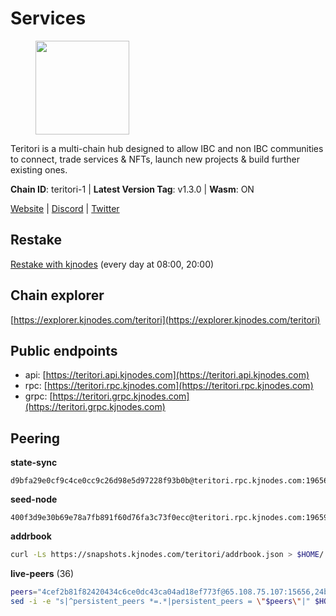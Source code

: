# Services

<figure><img src="https://raw.githubusercontent.com/kj89/testnet_manuals/main/pingpub/logos/teritori.png" width="150" alt=""><figcaption></figcaption></figure>

Teritori is a multi-chain hub designed to allow IBC and non IBC communities  to connect, trade services & NFTs, launch new projects & build further existing ones.

**Chain ID**: teritori-1 | **Latest Version Tag**: v1.3.0 | **Wasm**: ON

[Website](https://teritori.com) | [Discord](https://discord.gg/teritori) | [Twitter](https://twitter.com/TeritoriNetwork)

## Restake

[Restake with kjnodes](https://restake.app/teritori/torivaloper184ln03hkpt75uhrrr26f66kvcqvf4yn4nc2xjm) (every day at 08:00, 20:00)
## Chain explorer
[https://explorer.kjnodes.com/teritori](https://explorer.kjnodes.com/teritori)

## Public endpoints

* api: [https://teritori.api.kjnodes.com](https://teritori.api.kjnodes.com)
* rpc: [https://teritori.rpc.kjnodes.com](https://teritori.rpc.kjnodes.com)
* grpc: [https://teritori.grpc.kjnodes.com](https://teritori.grpc.kjnodes.com)

## Peering

**state-sync**

```text
d9bfa29e0cf9c4ce0cc9c26d98e5d97228f93b0b@teritori.rpc.kjnodes.com:19656
```

**seed-node**

```text
400f3d9e30b69e78a7fb891f60d76fa3c73f0ecc@teritori.rpc.kjnodes.com:19659
```

**addrbook**
```bash
curl -Ls https://snapshots.kjnodes.com/teritori/addrbook.json > $HOME/.teritorid/config/addrbook.json
```

**live-peers** (36)
```bash
peers="4cef2b81f82420434c6ce0dc43ca04ad18ef773f@65.108.75.107:15656,24b28cf013e6d7b5b88b6dba2701c5ddd2dd5ee1@65.109.58.225:28656,88a407d4749e1ccbb630f98ca44f304744d97864@38.242.141.168:26656,3178ac8fffd269325500c95679d58d5e8ec61746@198.244.213.94:22956,c6f9573f0b5b7f986ec121e584465f2c6cd53de3@51.159.0.207:36656,920f32f409bbb18b641cdc9513545e2e016c2c62@142.132.203.60:26656,d9bfa29e0cf9c4ce0cc9c26d98e5d97228f93b0b@65.109.88.38:19656,0e189bbc6db606a14950a0e59641b798a255c3c8@65.109.37.154:3000,ec4126b26336cd61b335345df4ff2a3fbb79338a@65.109.92.240:20026,a25a3a218a699e71e2a64edaa45f457dfd8507ba@65.21.148.206:26656,2f93424bd346b857bd5164eaac0b2bfd5fd644c0@144.91.127.252:26656,48980875839186e08e12ebf0d9a2803b45206833@65.109.92.241:38026,0b27217386756577e1eadf00c4169dc8f041e522@51.210.7.219:26656,856c165de82fbd0489df9ec6ffaa0958c620e073@198.244.179.127:26656,46b7ae20e3cc4264076a91c3601f3894a021a80d@65.108.6.45:36656,526d8c7c44f59be9a39d7463c576b68c0db23174@65.108.234.23:15956,bbc594f0a8424368b869fef47a18d6e35965db2e@176.9.188.21:26656,78815c81331c114cd508dae3a012f0d3e5e2b966@185.119.118.117:3000,6ef7a8bc7a3cc0856594f12570e8f2282a099dcf@65.109.93.152:26796,ce3baba928ae06cd3ff0af20aec888a82ddffef7@54.37.129.171:26656,2b4f46e601fb4ede2a0c98976337e3afdaa50dac@65.108.238.102:15956,8ac41af54dfd91c41de71cde222a55670f2f405d@141.95.65.73:15956,e1b058e5cfa2b836ddaa496b10911da62dcf182e@138.201.8.248:26656,d856120f262134ebf13e1d2632d778b69e704208@65.108.4.188:15956,5a98d637a16b16bf425a4a785c9d11a7d1e5b8a0@65.21.131.215:26736,1e08fefb7e8851490d40e804df76d1ac33cb1f0a@38.146.3.175:15956,5f087defadaf536818dad2d9c8f53405812eb9cd@188.68.162.237:26659,82ebb17ddac20928fb8107201dad9f5aea7f9132@198.244.200.3:26656,d3c8c6fd413667912e1514cd4ada0540db8f4a4a@188.165.205.120:19656,81bd965baf90d49b9ff3e122394150fcdc935e64@65.144.145.234:26604,26d6ee4138c7533c5541722c6e1ecc6d60d47a86@104.193.254.42:26656,2fcc31a733d01389edac3c9226ee5cef5e57a026@195.154.99.18:26656,5ab6437f73fe71f392d53566e037aa91087530ac@139.144.67.202:26656,4740ad44e58f4f4a0e2b9c4353500009eb73a05a@176.191.97.120:26656,ca0d6b49b304c5f1c629809795f50440d5710b40@159.89.40.188:26656,8f75bd347c90fbaa2c96eb187a413bb3751b3a7e@51.81.208.70:15956"
sed -i -e "s|^persistent_peers *=.*|persistent_peers = \"$peers\"|" $HOME/.teritorid/config/config.toml
```
